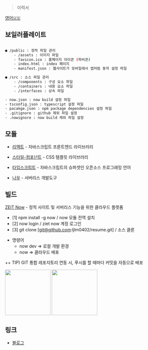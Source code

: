 > 이력서

[영어🇺🇸](./README.md)

보일러플레이트
----------

```sh

● /public : 정적 파일 관리
    - /assets : 이미지 파일
    - favicon.ico : 홈페이지 아이콘 (파비콘)
    - index.html : index 페이지
    - manifest.json : 웹사이트가 모바일에서 앱처럼 동작 설정 파일

● /src : 소스 파일 관리
    - /components : 구성 요소 파일
    - /containers : 내용 요소 파일
    - /interfaces : 상속 파일

- now.json : now build 설정 파일
- tsconfig.json : typescript 설정 파일
- pacakge.json : npm package dependencies 설정 파일
- .gitignore : github 제외 파일 설정
- .nowignore : now build 제외 파일 설정

```

모듈
---

* <a href="https://reactjs.org/">리액트</a> - 자바스크립트 프론트엔드 라이브러리

* <a href="https://www.styled-components.com/">스타일-컴포넌트</a> - CSS 템플릿 라이브러리

* <a href="https://www.typescriptlang.org/">타입스크립트</a> - 자바스크립트의 슈퍼셋인 오픈소스 프로그래밍 언어

* <a href="https://www.npmjs.com/package/now">나우</a> - 서버리스 개발도구

빌드
---
<a href="https://zeit.co/docs">ZEIT Now</a> - 정적 사이트 및 서버리스 기능을 위한 클라우드 플랫폼

- [1] npm install -g now  /  now 모듈 전역 설치
- [2] now login  /  ziet now 계정 로그인
- [3] git clone [git@github.com:ljlm0402/resume.git]  /  소스 클론

* 명령어
    * now dev => 로컬 개발 환경
    * now => 클라우드 배포

++ TIP) GIT 통합 
        레포지토리 연동 시, 푸시를 할 때마다 커밋을 자동으로 배포

<img src="https://github.com/ljlm0402/resume/blob/master/screenshot/step_1.png" height=150> <img src="https://github.com/ljlm0402/resume/blob/master/screenshot/step_2.png" height=150>

링크
---

* <a href="https://ljlm0402.netlify.com/project/resume/1">블로그</a>
